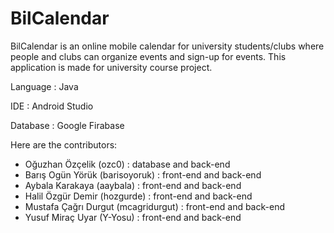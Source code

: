 # BilCalendar
BilCalendar is an online mobile calendar for university students/clubs where people and clubs can organize events and sign-up for events.
This application is made for university course project. 

Language  : Java

IDE       : Android Studio

Database  : Google Firabase

Here are the contributors:
- Oğuzhan Özçelik (ozc0)              : database and back-end
- Barış Ogün Yörük (barisoyoruk)      : front-end and back-end
- Aybala Karakaya (aaybala)           : front-end and back-end
- Halil Özgür Demir (hozgurde)        : front-end and back-end
- Mustafa Çağrı Durgut (mcagridurgut) : front-end and back-end
- Yusuf Miraç Uyar (Y-Yosu)           : front-end and back-end
